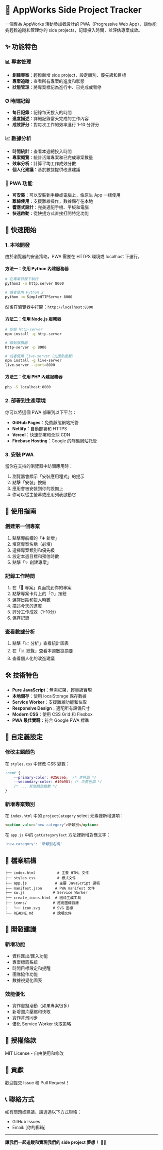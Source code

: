 # 🚀 AppWorks Side Project Tracker

一個專為 AppWorks 活動參加者設計的 PWA（Progressive Web App），讓你能夠輕鬆追蹤和管理你的 side projects，記錄投入時間，並評估專案成效。

## ✨ 功能特色

### 📊 專案管理
- **創建專案**：輕鬆新增 side project，設定類別、優先級和目標
- **專案追蹤**：查看所有專案的進度和狀態
- **狀態管理**：將專案標記為進行中、已完成或暫停

### ⏰ 時間記錄
- **每日記錄**：記錄每天投入的時間
- **進度描述**：詳細記錄當天完成的工作內容
- **成效評分**：對每次工作的效率進行 1-10 分評分

### 📈 數據分析
- **時間統計**：查看本週總投入時間
- **專案概覽**：統計活躍專案和已完成專案數量
- **效率分析**：計算平均工作成效分數
- **個人化建議**：基於數據提供改進建議

### 📱 PWA 功能
- **可安裝**：可以安裝到手機或電腦上，像原生 App 一樣使用
- **離線使用**：支援離線操作，數據儲存在本地
- **響應式設計**：完美適配手機、平板和電腦
- **快速啟動**：從快捷方式直接打開特定功能

## 🚀 快速開始

### 1. 本地開發

由於瀏覽器的安全策略，PWA 需要在 HTTPS 環境或 localhost 下運行。

#### 方法一：使用 Python 內建服務器
```bash
# 在專案目錄下執行
python3 -m http.server 8000

# 或者使用 Python 2
python -m SimpleHTTPServer 8000
```

然後在瀏覽器中打開：`http://localhost:8000`

#### 方法二：使用 Node.js 服務器
```bash
# 安裝 http-server
npm install -g http-server

# 啟動服務器
http-server -p 8000

# 或者使用 live-server（支援熱重載）
npm install -g live-server
live-server --port=8000
```

#### 方法三：使用 PHP 內建服務器
```bash
php -S localhost:8000
```

### 2. 部署到生產環境

你可以將這個 PWA 部署到以下平台：

- **GitHub Pages**：免費靜態網站托管
- **Netlify**：自動部署和 HTTPS
- **Vercel**：快速部署和全球 CDN
- **Firebase Hosting**：Google 的靜態網站托管

### 3. 安裝 PWA

當你在支持的瀏覽器中訪問應用時：
1. 瀏覽器會顯示「安裝應用程式」的提示
2. 點擊「安裝」按鈕
3. 應用會被安裝到你的設備上
4. 你可以從主螢幕或應用列表啟動它

## 📱 使用指南

### 創建第一個專案
1. 點擊導航欄的「➕ 新增」
2. 填寫專案名稱（必填）
3. 選擇專案類別和優先級
4. 設定本週目標和預估時數
5. 點擊「✨ 創建專案」

### 記錄工作時間
1. 在「📁 專案」頁面找到你的專案
2. 點擊專案卡片上的「⏰」按鈕
3. 選擇日期和投入時數
4. 描述今天的進度
5. 評分工作成效（1-10分）
6. 保存記錄

### 查看數據分析
1. 點擊「📈 分析」查看統計圖表
2. 在「📊 總覽」查看本週數據摘要
3. 查看個人化的改進建議

## 🛠️ 技術特色

- **Pure JavaScript**：無需框架，輕量級實現
- **本地儲存**：使用 localStorage 保存數據
- **Service Worker**：支援離線功能和快取
- **Responsive Design**：適配所有設備尺寸
- **Modern CSS**：使用 CSS Grid 和 Flexbox
- **PWA 最佳實踐**：符合 Google PWA 標準

## 🎨 自定義設定

### 修改主題顏色
在 `styles.css` 中修改 CSS 變數：
```css
:root {
    --primary-color: #2563eb;  /* 主色調 */
    --secondary-color: #10b981; /* 次要色調 */
    /* ... 其他顏色變數 */
}
```

### 新增專案類別
在 `index.html` 中的 `projectCategory` select 元素裡新增選項：
```html
<option value="new-category">新類別</option>
```

在 `app.js` 中的 `getCategoryText` 方法裡新增對應文字：
```javascript
'new-category': '新類別名稱'
```

## 📂 檔案結構

```
├── index.html          # 主要 HTML 文件
├── styles.css          # 樣式文件
├── app.js             # 主要 JavaScript 邏輯
├── manifest.json      # PWA manifest 文件
├── sw.js             # Service Worker
├── create_icons.html  # 圖標生成工具
├── icons/            # 應用圖標目錄
│   └── icon.svg      # SVG 圖標
└── README.md         # 說明文件
```

## 🔧 開發建議

### 新增功能
- 資料匯出/匯入功能
- 專案標籤系統
- 時間目標設定和提醒
- 團隊協作功能
- 數據視覺化圖表

### 效能優化
- 實作虛擬滾動（如果專案很多）
- 新增圖片壓縮和快取
- 實作背景同步
- 優化 Service Worker 快取策略

## 📄 授權條款

MIT License - 自由使用和修改

## 🤝 貢獻

歡迎提交 Issue 和 Pull Request！

## 📞 聯絡方式

如有問題或建議，請透過以下方式聯絡：
- GitHub Issues
- Email: [你的郵箱]

---

**讓我們一起追蹤和實現我們的 side project 夢想！** 🚀✨ 